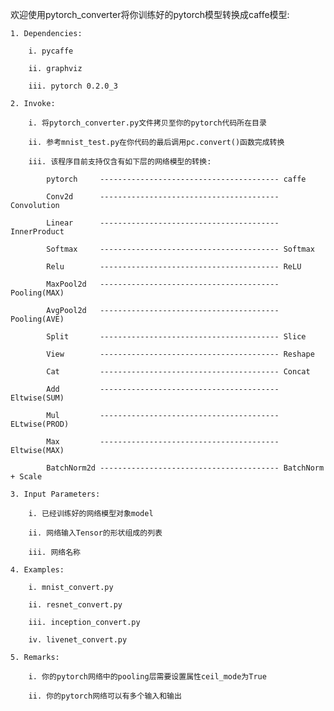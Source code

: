 欢迎使用pytorch_converter将你训练好的pytorch模型转换成caffe模型:
	
	1. Dependencies:

		i. pycaffe

		ii. graphviz

		iii. pytorch 0.2.0_3

	2. Invoke:

		i. 将pytorch_converter.py文件拷贝至你的pytorch代码所在目录

		ii. 参考mnist_test.py在你代码的最后调用pc.convert()函数完成转换

		iii. 该程序目前支持仅含有如下层的网络模型的转换:

			pytorch		---------------------------------------- caffe

			Conv2d		---------------------------------------- Convolution

			Linear		---------------------------------------- InnerProduct

			Softmax		---------------------------------------- Softmax

			Relu		---------------------------------------- ReLU

			MaxPool2d	---------------------------------------- Pooling(MAX)

			AvgPool2d	---------------------------------------- Pooling(AVE)

			Split		---------------------------------------- Slice

			View		---------------------------------------- Reshape

			Cat			---------------------------------------- Concat

			Add			---------------------------------------- Eltwise(SUM)

			Mul			---------------------------------------- ELtwise(PROD)

			Max			---------------------------------------- Eltwise(MAX)

			BatchNorm2d	---------------------------------------- BatchNorm + Scale

	3. Input Parameters:

		i. 已经训练好的网络模型对象model

		ii. 网络输入Tensor的形状组成的列表

		iii. 网络名称

	4. Examples:

		i. mnist_convert.py

		ii. resnet_convert.py

		iii. inception_convert.py

		iv. livenet_convert.py

	5. Remarks:

		i. 你的pytorch网络中的pooling层需要设置属性ceil_mode为True

		ii. 你的pytorch网络可以有多个输入和输出
